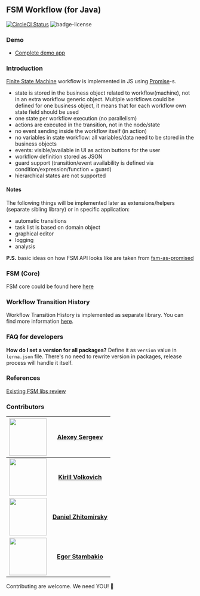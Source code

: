 ## FSM Workflow (for Java)

[![CircleCI Status](https://circleci.com/gh/OpusCapita/fsm-workflow-jvm/tree/master.svg?style=shield&circle-token=:circle-token)](https://circleci.com/gh/OpusCapita/fsm-workflow-jvm)
![badge-license](https://img.shields.io/github/license/OpusCapita/fsm-workflow-jvm.svg)

### Demo

- [Complete demo app](https://demo.core.dev.opuscapita.com/fsm-workflow-jvm/master)

### Introduction
[Finite State Machine](https://en.wikipedia.org/wiki/Finite-state_machine) workflow is implemented in JS using [Promise](https://developer.mozilla.org/en/docs/Web/JavaScript/Reference/Global_Objects/Promise)-s.

- state is stored in the business object related to workflow(machine), not in an extra
workflow generic object. Multiple workflows could be defined for one business object,
it means that for each workflow own state field should be used
- one state per workflow execution (no parallelism)
- actions are executed in the transition, not in the node/state
- no event sending inside the workflow itself (in action)
- no variables in state workflow: all variables/data need to be stored in
the business objects
- events: visible/available in UI as action buttons for the user
- workflow definition stored as JSON
- guard support (transition/event availability is defined via
condition/expression/function = guard)
- hierarchical states are not supported

#### Notes

The following things will be implemented later as extensions/helpers (separate sibling library) or in specific application:
- automatic transitions
- task list is based on domain object
- graphical editor
- logging
- analysis

**P.S.** basic ideas on how FSM API looks like are taken from [fsm-as-promised](https://github.com/vstirbu/fsm-as-promised)

### FSM (Core)

FSM core could be found here [here](core/README.md)

### Workflow Transition History

Workflow Transition History is implemented as separate library. You can find more information [here](history/README.md).

### FAQ for developers
**How do I set a version for all packages?**
Define it as `version` value in `lerna.json` file. There's no need to rewrite version in packages, release process will handle it itself.

### References

[Existing FSM libs review](existingFsmLibsReview.md)

### Contributors

| [<img src="https://avatars.githubusercontent.com/u/24603787?v=3" width="100px;"/>](https://github.com/kvolkovich-sc) | [**Alexey Sergeev**](https://github.com/asergeev-sc)     |
| :---: | :---: |
| [<img src="https://avatars.githubusercontent.com/u/24652543?v=3" width="100px;"/>](https://github.com/kvolkovich-sc) | [**Kirill Volkovich**](https://github.com/kvolkovich-sc) |
| [<img src="https://avatars3.githubusercontent.com/u/24650360?v=3" width="100px;"/>](https://github.com/dzhitomirsky-sc) | [**Daniel Zhitomirsky**](https://github.com/dzhitomirsky-sc) |
| [<img src="https://avatars0.githubusercontent.com/u/31243790?s=460&v=4" width="100px;"/>](https://github.com/estambakio-sc) | [**Egor Stambakio**](https://github.com/estambakio-sc) |


Contributing are welcome. We need YOU! :metal:

